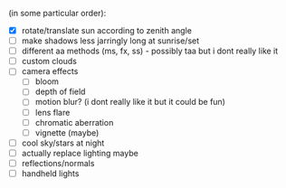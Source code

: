(in some particular order):

- [x] rotate/translate sun according to zenith angle
- [ ] make shadows less jarringly long at sunrise/set
- [ ] different aa methods (ms, fx, ss) - possibly taa but i dont really like it
- [ ] custom clouds
- [ ] camera effects
  - [ ] bloom
  - [ ] depth of field
  - [ ] motion blur? (i dont really like it but it could be fun)
  - [ ] lens flare
  - [ ] chromatic aberration
  - [ ] vignette (maybe)
- [ ] cool sky/stars at night
- [ ] actually replace lighting maybe
- [ ] reflections/normals
- [ ] handheld lights